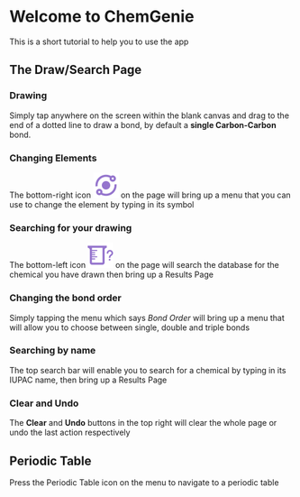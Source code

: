 # Welcome to ChemGenie

This is a short tutorial to help you to use the app

## The Draw/Search Page

### Drawing

Simply tap anywhere on the screen within the blank canvas and drag to the end of a dotted line to draw a bond, by default a **single Carbon-Carbon** bond.

### Changing Elements

The bottom-right icon ![Image of the Change Element icon](./atom_icon.png) on the page will bring up a menu that you can use to change the element by typing in its symbol

### Searching for your drawing

The bottom-left icon ![Image of the Search Drawing icon](./beaker_search.png) on the page will search the database for the chemical you have drawn then bring up a Results Page

### Changing the bond order

Simply tapping the menu which says _Bond Order_ will bring up a menu that will allow you to choose between single, double and triple bonds

### Searching by name

The top search bar will enable you to search for a chemical by typing in its IUPAC name, then bring up a Results Page

### Clear and Undo

The **Clear** and **Undo** buttons in the top right will clear the whole page or undo the last action respectively

## Periodic Table

Press the Periodic Table icon on the menu to navigate to a periodic table
